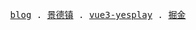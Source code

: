 <!-- [<img style="margin: 10px" width="100%" src="https://github-readme-stats.vercel.app/api?username=Younglina&show_icons=true&theme=gruvbox">](https://github.com/anuraghazra/github-readme-stats)
[<img style="margin: 10px" height="210px" width="48%" src="https://leetcard.jacoblin.cool/younglina?theme=unicorn&site=cn">](https://leetcard.jacoblin.cool/younglina?theme=unicorn&site=cn)
[<img style="margin: 10px" height="210px" width="48%" src="https://stats.justsong.cn/api/juejin?id=817692381290190&theme=dark">](https://stats.justsong.cn/api/juejin?id=817692381290190&theme=dark) -->

<p align="center">
  <samp>
    <a href="https://www.younglina.top" target="__blank">blog</a> .
    <a href="https://www.younglina.top/china" target="__blank">景德镇</a> .
    <a href="https://www.younglina.top/vue3-yesplay" target="__blank">vue3-yesplay</a> .
    <a href="https://juejin.cn/user/817692381290190" target="__blank">掘金</a>
  </samp>
</p>
    
